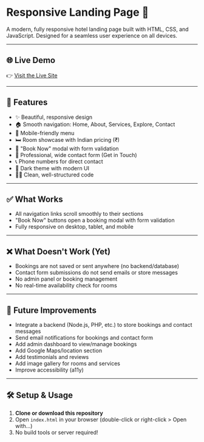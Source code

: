 # Responsive Landing Page 🏨

A modern, fully responsive hotel landing page built with HTML, CSS, and JavaScript. Designed for a seamless user experience on all devices.

---

## 🌐 Live Demo

👉 [Visit the Live Site](https://your-live-site-link.com)

---

## 🚀 Features
- ✨ Beautiful, responsive design
- 🏠 Smooth navigation: Home, About, Services, Explore, Contact
- 📱 Mobile-friendly menu
- 🛏️ Room showcase with Indian pricing (₹)
- 🔔 "Book Now" modal with form validation
- 📝 Professional, wide contact form (Get in Touch)
- 📞 Phone numbers for direct contact
- 🎨 Dark theme with modern UI
- 🧑‍💻 Clean, well-structured code

---

## ✅ What Works
- All navigation links scroll smoothly to their sections
- "Book Now" buttons open a booking modal with form validation
- Fully responsive on desktop, tablet, and mobile

---

## ❌ What Doesn't Work (Yet)
- Bookings are not saved or sent anywhere (no backend/database)
- Contact form submissions do not send emails or store messages
- No admin panel or booking management
- No real-time availability check for rooms

---

## 🔮 Future Improvements
- Integrate a backend (Node.js, PHP, etc.) to store bookings and contact messages
- Send email notifications for bookings and contact form
- Add admin dashboard to view/manage bookings
- Add Google Maps/location section
- Add testimonials and reviews
- Add image gallery for rooms and services
- Improve accessibility (a11y)

---

## 🛠️ Setup & Usage
1. **Clone or download this repository**
2. Open `index.html` in your browser (double-click or right-click > Open with...)
3. No build tools or server required! 
